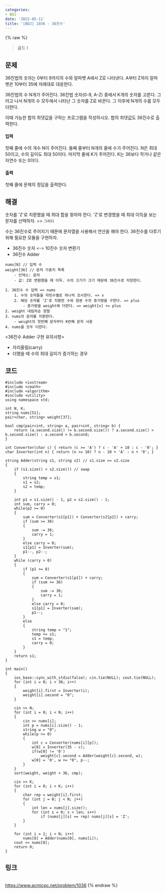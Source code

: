 ```yaml
---
categories:
- BOJ
date: '2022-05-11'
title: '[BOJ] 1036 - 36진수'
---
```


{% raw %}
> 골드 I<br>

## 문제
36진법의 숫자는 0부터 9까지의 수와 알파벳 A에서 Z로 나타낸다. A부터 Z까지 알파벳은 10부터 35에 차례대로 대응한다.

36진법의 수 N개가 주어진다. 36진법 숫자(0-9, A-Z) 중에서 K개의 숫자를 고른다. 그러고 나서 N개의 수 모두에서 나타난 그 숫자를 Z로 바꾼다. 그 이후에 N개의 수를 모두 더한다.

이때 가능한 합의 최댓값을 구하는 프로그램을 작성하시오. 합의 최댓값도 36진수로 출력한다.

#### 입력
첫째 줄에 수의 개수 N이 주어진다. 둘째 줄부터 N개의 줄에 수가 주어진다. N은 최대 50이고, 수의 길이도 최대 50이다. 마지막 줄에 K가 주어진다. K는 36보다 작거나 같은 자연수 또는 0이다.

#### 출력
첫째 줄에 문제의 정답을 출력한다.

## 해결
숫자를 'Z'로 치환했을 때 최대 합을 찾아야 한다. 'Z'로 변경했을 때 최대 이득을 보는 문자를 선택하자. => `그리디`

수는 36진수로 주어지기 때문에 문자열을 사용해서 연산을 해야 한다. 36진수를 다루기 위해 필요한 모듈을 구현하자.
- 36진수 숫자 <-> 10진수 숫자 변환기
- 36진수 Adder

```
nums[N] // 입력 수
weight[36] // 문자 가중치 목록
	- 인덱스: 문자
	- 값: Z로 변환했을 때 이득. 수의 크기가 크기 때문에 36진수로 저장한다.

1. 36진수 수 입력 => nums
	1. 수의 숫자들을 자릿수별로 하나씩 조사한다. => x
	2. 해당 숫자를 'Z'로 치환한 수와 원본 수의 증가량을 구한다. => plus
		- 증가량을 weight에 더한다. => weight[x] += plus
2. weight 내림차순 정렬
3. nums의 문자를 치환한다.
	- weight의 첫번째 문자부터 K번째 문자 사용
4. nums을 모두 더한다.
```

<36진수 Adder 구현 유의사항>
- 자리올림(carry)
- 더했을 때 수의 최대 길이가 증가하는 경우

## 코드
```
#include <iostream>
#include <cmath>
#include <algorithm>
#include <utility>
using namespace std;

int N, K;
string nums[51];
pair<char, string> weight[37];

bool cmp(pair<int, string> a, pair<int, string> b) { 
	return (a.second.size() != b.second.size()) ? a.second.size() > b.second.size() : a.second > b.second;
}

int Converter(char c) { return (c >= 'A') ? c - 'A' + 10 : c - '0'; }
char Inverter(int n) { return (n >= 10) ? n - 10 + 'A' : n + '0'; }

string Adder(string s1, string s2) // s1.size >= s2.size
{
	if (s1.size() < s2.size()) // swap
	{
		string temp = s1;
		s1 = s2;
		s2 = temp;
	}

	int p1 = s1.size() - 1, p2 = s2.size() - 1;
	int sum, carry = 0;
	while(p2 >= 0)
	{
		sum = Converter(s1[p1]) + Converter(s2[p2]) + carry;
		if (sum >= 36)
		{
			sum -= 36;
			carry = 1;
		}
		else carry = 0;
		s1[p1] = Inverter(sum);
		p1--, p2--;
	}
	while (carry > 0)
	{
		if (p1 >= 0)
		{
			sum = Converter(s1[p1]) + carry;
			if (sum >= 36)
			{
				sum -= 36;
				carry = 1;
			}
			else carry = 0;
			s1[p1] = Inverter(sum);
			p1--;
		}
		else
		{
			string temp = "1";
			temp += s1;
			s1 = temp;
			carry = 0;
		}
	}
	return s1;
}

int main()
{
	ios_base::sync_with_stdio(false); cin.tie(NULL); cout.tie(NULL);
	for (int i = 0; i < 36; i++)
	{
		weight[i].first = Inverter(i);
		weight[i].second = "0";
	}

	cin >> N;
	for (int i = 0; i < N; i++)
	{
		cin >> nums[i];
		int p = nums[i].size() - 1;
		string w = "0";
		while(p >= 0)
		{
			int c = Converter(nums[i][p]);
			w[0] = Inverter(35 - c);
			if(w[0] != '0')
				weight[c].second = Adder(weight[c].second, w);
			w[0] = '0', w += "0", p--;
		}
	}
	sort(weight, weight + 36, cmp);

	cin >> K;
	for (int i = 0; i < K; i++)
	{
		char rep = weight[i].first;
		for (int j = 0; j < N; j++)
		{
			int len = nums[j].size();
			for (int s = 0; s < len; s++)
				if (nums[j][s] == rep) nums[j][s] = 'Z';
		}
	}

	for (int i = 1; i < N; i++)
		nums[0] = Adder(nums[0], nums[i]);
	cout << nums[0];
	return 0;
}
```

## 링크
<br>https://www.acmicpc.net/problem/1036
{% endraw %}